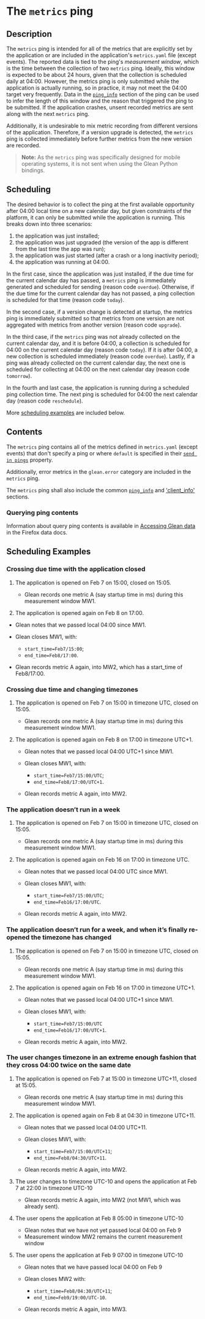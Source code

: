 # The `metrics` ping

## Description
The `metrics` ping is intended for all of the metrics that are explicitly set by the application or are included in the application's `metrics.yaml` file (except events). 
The reported data is tied to the ping's *measurement window*, which is the time between the collection of two `metrics` ping. 
Ideally, this window is expected to be about 24 hours, given that the collection is scheduled daily at 04:00. 
However, the metrics ping is only submitted while the application is actually running, so in practice, it may not meet the 04:00 target very frequently.
Data in the [`ping_info`](index.md#the-ping_info-section) section of the ping can be used to infer the length of this window and the reason that triggered the ping to be submitted.
If the application crashes, unsent recorded metrics are sent along with the next `metrics` ping.

Additionally, it is undesirable to mix metric recording from different versions of the application. Therefore, if a version upgrade is detected, the `metrics` ping is collected immediately before further metrics from the new version are recorded.

> **Note:** As the `metrics` ping was specifically designed for mobile operating systems, it is not sent when using the Glean Python bindings.

## Scheduling
The desired behavior is to collect the ping at the first available opportunity after 04:00 local time on a new calendar day, but given constraints of the platform, it can only be submitted while the application is running. 
This breaks down into three scenarios:

1. the application was just installed;
2. the application was just upgraded (the version of the app is different from the last time the app was run);
3. the application was just started (after a crash or a long inactivity period);
4. the application was running at 04:00.

In the first case, since the application was just installed, if the due time for the current calendar day has passed, a `metrics` ping is immediately generated and scheduled for sending (reason code `overdue`). Otherwise, if the due time for the current calendar day has not passed, a ping collection is scheduled for that time (reason code `today`). 

In the second case, if a version change is detected at startup, the metrics ping is immediately submitted so that metrics from one version are not aggregated with metrics from another version (reason code `upgrade`).

In the third case, if the `metrics` ping was not already collected on the current calendar day, and it is before 04:00, a collection is scheduled for 04:00 on the current calendar day (reason code `today`).
If it is after 04:00, a new collection is scheduled immediately (reason code `overdue`).
Lastly, if a ping was already collected on the current calendar day, the next one is scheduled for collecting at 04:00 on the next calendar day (reason code `tomorrow`).

In the fourth and last case, the application is running during a scheduled ping collection time.
The next ping is scheduled for 04:00 the next calendar day (reason code `reschedule`).

More [scheduling examples](#scheduling-examples) are included below.

## Contents
The `metrics` ping contains all of the metrics defined in `metrics.yaml` (except events) that don't specify a ping or where `default` is specified in their [`send in pings`](https://mozilla.github.io/glean_parser/metrics-yaml.html#send-in-pings) property.

Additionally, error metrics in the `glean.error` category are included in the `metrics` ping.

The `metrics` ping shall also include the common [`ping_info`](index.md#the-ping_info-section) and ['client_info'](index.md#the-client_info-section) sections.

### Querying ping contents

Information about query ping contents is available in [Accessing Glean data](https://docs.telemetry.mozilla.org/concepts/glean/accessing_glean_data.html) in the Firefox data docs.

## Scheduling Examples

### Crossing due time with the application closed
1. The application is opened on Feb 7 on 15:00, closed on 15:05.

    * Glean records one metric A (say startup time in ms) during this measurement window MW1.

2. The application is opened again on Feb 8 on 17:00.

  * Glean notes that we passed local 04:00 since MW1.
  * Glean closes MW1, with:

      * `start_time=Feb7/15:00`;
      * `end_time=Feb8/17:00`.

  * Glean records metric A again, into MW2, which has a start_time of Feb8/17:00.

### Crossing due time and changing timezones
1. The application is opened on Feb 7 on 15:00 in timezone UTC, closed on 15:05.

    * Glean records one metric A (say startup time in ms) during this measurement window MW1.

2. The application is opened again on Feb 8 on 17:00 in timezone UTC+1.
    * Glean notes that we passed local 04:00 UTC+1 since MW1.
    * Glean closes MW1, with:

        * `start_time=Feb7/15:00/UTC`;
        * `end_time=Feb8/17:00/UTC+1`.

    * Glean records metric A again, into MW2.

### The application doesn’t run in a week
1. The application is opened on Feb 7 on 15:00 in timezone UTC, closed on 15:05.

    * Glean records one metric A (say startup time in ms) during this measurement window MW1.

2. The application is opened again on Feb 16 on 17:00 in timezone UTC.

    * Glean notes that we passed local 04:00 UTC since MW1.
    * Glean closes MW1, with:

        * `start_time=Feb7/15:00/UTC`;
        * `end_time=Feb16/17:00/UTC`.

    * Glean records metric A again, into MW2.

### The application doesn’t run for a week, and when it’s finally re-opened the timezone has changed
1. The application is opened on Feb 7 on 15:00 in timezone UTC, closed on 15:05.

    * Glean records one metric A (say startup time in ms) during this measurement window MW1.

2. The application is opened again on Feb 16 on 17:00 in timezone UTC+1.

    * Glean notes that we passed local 04:00 UTC+1 since MW1.
    * Glean closes MW1, with:

        * `start_time=Feb7/15:00/UTC`
        * `end_time=Feb16/17:00/UTC+1`.

    * Glean records metric A again, into MW2.

### The user changes timezone in an extreme enough fashion that they cross 04:00 twice on the same date
1. The application is opened on Feb 7 at 15:00 in timezone UTC+11, closed at 15:05.

    * Glean records one metric A (say startup time in ms) during this measurement window MW1.

2. The application is opened again on Feb 8 at 04:30 in timezone UTC+11.

    * Glean notes that we passed local 04:00 UTC+11.
    * Glean closes MW1, with:

        * `start_time=Feb7/15:00/UTC+11`;
        * `end_time=Feb8/04:30/UTC+11`.

    * Glean records metric A again, into MW2.

3. The user changes to timezone UTC-10 and opens the application at Feb 7 at 22:00 in timezone UTC-10

    * Glean records metric A again, into MW2 (not MW1, which was already sent).

4. The user opens the application at Feb 8 05:00 in timezone UTC-10

    * Glean notes that we have not yet passed local 04:00 on Feb 9
    * Measurement window MW2 remains the current measurement window

5. The user opens the application at Feb 9 07:00 in timezone UTC-10

    * Glean notes that we have passed local 04:00 on Feb 9
    * Glean closes MW2 with:

        * `start_time=Feb8/04:30/UTC+11`;
        * `end_time=Feb9/19:00/UTC-10`.

    * Glean records metric A again, into MW3.
